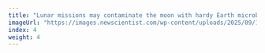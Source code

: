 ```yaml
---
title: "Lunar missions may contaminate the moon with hardy Earth microbes"
imageUrl: "https://images.newscientist.com/wp-content/uploads/2025/09/15115739/SEI_265737659.jpg?width=788"
index: 4
weight: 4
---
```

